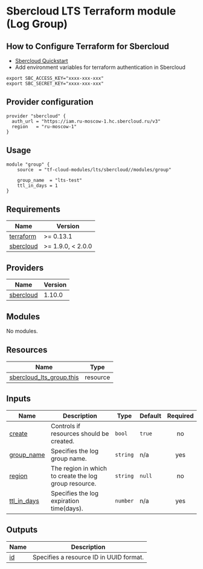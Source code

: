 # Sbercloud LTS Terraform module (Log Group)

## How to Configure Terraform for Sbercloud

- [Sbercloud Quickstart](https://cloud.ru/ru/docs/terraform/ug/topics/quickstart.html)
- Add environment variables for terraform authentication in Sbercloud

```
export SBC_ACCESS_KEY="xxxx-xxx-xxx"
export SBC_SECRET_KEY="xxxx-xxx-xxx"
```

## Provider configuration
```hcl
provider "sbercloud" {
  auth_url = "https://iam.ru-moscow-1.hc.sbercloud.ru/v3"
  region   = "ru-moscow-1"
}
```

## Usage
```hcl
module "group" {
    source  = "tf-cloud-modules/lts/sbercloud//modules/group"

    group_name  = "lts-test"
    ttl_in_days = 1
}
```

<!-- BEGIN_TF_DOCS -->
## Requirements

| Name | Version |
|------|---------|
| <a name="requirement_terraform"></a> [terraform](#requirement\_terraform) | >= 0.13.1 |
| <a name="requirement_sbercloud"></a> [sbercloud](#requirement\_sbercloud) | >= 1.9.0, < 2.0.0 |

## Providers

| Name | Version |
|------|---------|
| <a name="provider_sbercloud"></a> [sbercloud](#provider\_sbercloud) | 1.10.0 |

## Modules

No modules.

## Resources

| Name | Type |
|------|------|
| [sbercloud_lts_group.this](https://registry.terraform.io/providers/sbercloud-terraform/sbercloud/latest/docs/resources/lts_group) | resource |

## Inputs

| Name | Description | Type | Default | Required |
|------|-------------|------|---------|:--------:|
| <a name="input_create"></a> [create](#input\_create) | Controls if resources should be created. | `bool` | `true` | no |
| <a name="input_group_name"></a> [group\_name](#input\_group\_name) | Specifies the log group name. | `string` | n/a | yes |
| <a name="input_region"></a> [region](#input\_region) | The region in which to create the log group resource. | `string` | `null` | no |
| <a name="input_ttl_in_days"></a> [ttl\_in\_days](#input\_ttl\_in\_days) | Specifies the log expiration time(days). | `number` | n/a | yes |

## Outputs

| Name | Description |
|------|-------------|
| <a name="output_id"></a> [id](#output\_id) | Specifies a resource ID in UUID format. |
<!-- END_TF_DOCS -->